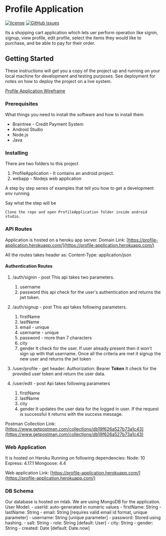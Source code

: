 # Profile Application

[![license](https://img.shields.io/github/license/Dikshali/E-Commerce-Payment-Gateway?style=flat-square)](https://github.com/Dikshali/E-Commerce-Payment-Gateway/blob/master/LICENSE)
[![GitHub issues](https://img.shields.io/github/issues/Dikshali/E-Commerce-Payment-Gateway?style=flat-square)](https://github.com/Dikshali/E-Commerce-Payment-Gateway/issues)

Its a shopping cart application which lets uer perform operation like signin, signup, view profile, edit profile, select the items they would like to purchase, and be able to pay for their order. 

## Getting Started

These instructions will get you a copy of the project up and running on your local machine for development and testing purposes. See deployment for notes on how to deploy the project on a live system.

[Profile Application Wireframe](https://xd.adobe.com/spec/a11753fc-121a-4b63-6f80-9463455ef2d5-d726/)

### Prerequisites

What things you need to install the software and how to install them
* Braintree - Credit Payment System
* Android Studio
* Node.js
* Java

### Installing

There are two folders to this project
1. ProfileApplication - It contains an android project.
2. webapp - Nodejs web application

A step by step series of examples that tell you how to get a development env running

Say what the step will be

```
Clone the repo and open ProfileApplication folder inside android studio.
```

### API Routes
Application is hosted on a heroku app server.
Domain Link: [https://profile-application.herokuapp.com/](https://profile-application.herokuapp.com/)

All the routes takes header as:
Content-Type: application/json

#### Authentication Routes
1. /auth/signin - post
This api takes two parameters.
	1.	username
	2.	password
this api check for the user's authentication and returns the jwt token.

2. /auth/signup - post
This api takes following parameters.
	1. firstName
	2. lastName
	3. email - unique
	4. username - unique
	5. password - more than 7 characters
	6. city
	7. gender
It check for the user. If user already present then it won't sign up with that username. Once all the criteria are met it signup the new user and returns the jwt token

3. /user/profile - get
header:
Authorization: Bearer __Token__
It check for the provided user token and return the user data.

4. /user/edit - post
Api takes following parameters
	1. firstName
	2. lastName
	3. city
	4. gender
It updates the user data for the logged in user. If the request is successful it returns with the success message.

Postman Collection Link: [https://www.getpostman.com/collections/db19f626a527b73a1c43](https://www.getpostman.com/collections/db19f626a527b73a1c43)

### Web Application
It is hosted on Heroku
Running on following dependencies: 
Node: 10
Express: 4.17.1
Mongoose: 4.4

Web application Link: [https://profile-application.herokuapp.com/](https://profile-application.herokuapp.com/)


### DB Schema
Our database is hosted on mlab.
We are using MongoDB for the application.
User Model:
	- userId: auto-generated in numeric values
	- firstName: String
	- lastName: String
	- email: String [requires valid email id format, unique parameter]
	- username: String [unique parameter]
	- password: Stored using hashing.
	- salt: String
	- role: String [default: User]
	- city: String
	- gender: String
	- created: Date [default: Date.now]
	

